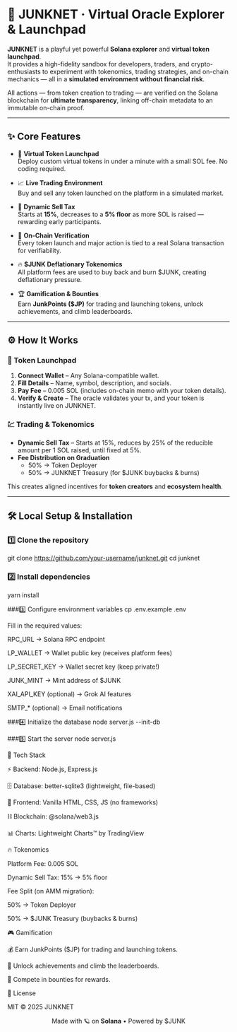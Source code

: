 # 🌌 JUNKNET · Virtual Oracle Explorer & Launchpad

**JUNKNET** is a playful yet powerful **Solana explorer** and **virtual token launchpad**.  
It provides a high-fidelity sandbox for developers, traders, and crypto-enthusiasts to experiment with tokenomics, trading strategies, and on-chain mechanics — all in a **simulated environment without financial risk**.  

All actions — from token creation to trading — are verified on the Solana blockchain for **ultimate transparency**, linking off-chain metadata to an immutable on-chain proof.

---

## ✨ Core Features

- 🚀 **Virtual Token Launchpad**  
  Deploy custom virtual tokens in under a minute with a small SOL fee. No coding required.

- 📈 **Live Trading Environment**  
  Buy and sell any token launched on the platform in a simulated market.

- 🔻 **Dynamic Sell Tax**  
  Starts at **15%**, decreases to a **5% floor** as more SOL is raised — rewarding early participants.

- 🔗 **On-Chain Verification**  
  Every token launch and major action is tied to a real Solana transaction for verifiability.

- 🔥 **$JUNK Deflationary Tokenomics**  
  All platform fees are used to buy back and burn $JUNK, creating deflationary pressure.

- 🏆 **Gamification & Bounties**  
  Earn **JunkPoints ($JP)** for trading and launching tokens, unlock achievements, and climb leaderboards.

---

## ⚙️ How It Works

### 🧪 Token Launchpad
1. **Connect Wallet** – Any Solana-compatible wallet.  
2. **Fill Details** – Name, symbol, description, and socials.  
3. **Pay Fee** – 0.005 SOL (includes on-chain memo with your token details).  
4. **Verify & Create** – The oracle validates your tx, and your token is instantly live on JUNKNET.

### 💹 Trading & Tokenomics
- **Dynamic Sell Tax** – Starts at 15%, reduces by 25% of the reducible amount per 1 SOL raised, until fixed at 5%.  
- **Fee Distribution on Graduation**  
  - 50% → Token Deployer  
  - 50% → JUNKNET Treasury (for $JUNK buybacks & burns)

This creates aligned incentives for **token creators** and **ecosystem health**.

---

## 🛠 Local Setup & Installation

### 1️⃣ Clone the repository
git clone https://github.com/your-username/junknet.git
cd junknet

### 2️⃣ Install dependencies
yarn install

###3️⃣ Configure environment variables
cp .env.example .env


Fill in the required values:

RPC_URL → Solana RPC endpoint

LP_WALLET → Wallet public key (receives platform fees)

LP_SECRET_KEY → Wallet secret key (keep private!)

JUNK_MINT → Mint address of $JUNK

XAI_API_KEY (optional) → Grok AI features

SMTP_* (optional) → Email notifications

###4️⃣ Initialize the database
node server.js --init-db

###5️⃣ Start the server
node server.js


🧱 Tech Stack

⚡ Backend: Node.js, Express.js

🗄 Database: better-sqlite3 (lightweight, file-based)

🎨 Frontend: Vanilla HTML, CSS, JS (no frameworks)

⛓ Blockchain: @solana/web3.js

📊 Charts: Lightweight Charts™ by TradingView

🔥 Tokenomics

Platform Fee: 0.005 SOL

Dynamic Sell Tax: 15% → 5% floor

Fee Split (on AMM migration):

50% → Token Deployer

50% → $JUNK Treasury (buybacks & burns)

🎮 Gamification

💰 Earn JunkPoints ($JP) for trading and launching tokens.

🏅 Unlock achievements and climb the leaderboards.

🔮 Compete in bounties for rewards.

📜 License

MIT
 © 2025 JUNKNET

<p align="center"> Made with 🪐 on <b>Solana</b> • Powered by $JUNK </p>
